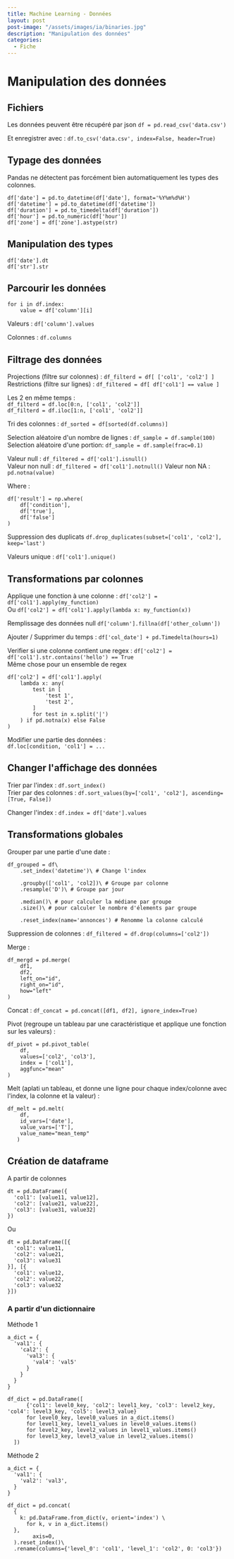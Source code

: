 ```yaml
---
title: Machine Learning - Données
layout: post  
post-image: "/assets/images/ia/binaries.jpg"  
description: "Manipulation des données"  
categories:
  - Fiche
---
```


# Manipulation des données

## Fichiers

Les données peuvent être récupéré par json `df = pd.read_csv('data.csv')`

Et enregistrer avec : `df.to_csv('data.csv', index=False, header=True)`  

## Typage des données

Pandas ne détectent pas forcément bien automatiquement les types des colonnes.

```
df['date'] = pd.to_datetime(df['date'], format='%Y%m%d%H')
df['datetime'] = pd.to_datetime(df['datetime'])
df['duration'] = pd.to_timedelta(df['duration'])
df['hour'] = pd.to_numeric(df['hour'])
df['zone'] = df['zone'].astype(str)
```

## Manipulation des types

```
df['date'].dt
df['str'].str
```

## Parcourir les données

```
for i in df.index:
    value = df['column'][i]
```

Valeurs : `df['column'].values`  

Colonnes : `df.columns`  

## Filtrage des données

Projections (filtre sur colonnes) : `df_filterd = df[ ['col1', 'col2'] ]`  
Restrictions (filtre sur lignes) : `df_filtered = df[ df['col1'] == value ]`

Les 2 en même temps :  
`df_filterd = df.loc[0:n, ['col1', 'col2']]`  
`df_filterd = df.iloc[1:n, ['col1', 'col2']]`

Tri des colonnes : `df_sorted = df[sorted(df.columns)]`

Selection aléatoire d'un nombre de lignes : `df_sample = df.sample(100)`  
Selection aléatoire d'une portion: `df_sample = df.sample(frac=0.1)`  

Valeur null : `df_filtered = df['col1'].isnull()`  
Valeur non null : `df_filtered = df['col1'].notnull()`
Valeur non NA : `pd.notna(value)`

Where : 
```
df['result'] = np.where(
    df['condition'], 
    df['true'], 
    df['false']
)
```  

Suppression des duplicats `df.drop_duplicates(subset=['col1', 'col2'], keep='last')`  

Valeurs unique : `df['col1'].unique()`

## Transformations par colonnes

Applique une fonction à une colonne : `df['col2'] = df['col1'].apply(my_function)`  
Ou `df['col2'] = df['col1'].apply(lambda x: my_function(x))`

Remplissage des données null `df['column'].fillna(df['other_column'])`  

Ajouter / Supprimer du temps : `df['col_date'] + pd.Timedelta(hours=1)`  

Verifier si une colonne contient une regex : `df['col2'] = df['col1'].str.contains('hello') == True`  
Même chose pour un ensemble de regex
``` 
df['col2'] = df['col1'].apply(
    lambda x: any(
        test in [
            'test 1',
            'test 2',
        ] 
        for test in x.split('|')
    ) if pd.notna(x) else False
)
```

Modifier une partie des données :  
`df.loc[condition, 'col1'] = ...`

## Changer l'affichage des données

Trier par l'index : `df.sort_index()`  
Trier par des colonnes : `df.sort_values(by=['col1', 'col2'], ascending=[True, False])`

Changer l'index : `df.index = df['date'].values`

## Transformations globales

Grouper par une partie d'une date : 
```
df_grouped = df\
    .set_index('datetime')\ # Change l'index
    
    .groupby(['col1', 'col2])\ # Groupe par colonne
    .resample('D')\ # Groupe par jour
    
    .median()\ # pour calculer la médiane par groupe
    .size()\ # pour calculer le nombre d'élements par groupe
    
    .reset_index(name='annonces') # Renomme la colonne calculé
```

Suppression de colonnes : `df_filtered = df.drop(columns=['col2'])`

Merge : 
```
df_mergd = pd.merge(
    df1, 
    df2, 
    left_on="id", 
    right_on="id", 
    how="left"
)
```

Concat : 
`df_concat = pd.concat([df1, df2], ignore_index=True)`
  
Pivot (regroupe un tableau par une caractéristique et applique une fonction sur les valeurs) : 
```
df_pivot = pd.pivot_table(
    df, 
    values=['col2', 'col3'], 
    index = ['col1'], 
    aggfunc="mean"
)
```

Melt (aplati un tableau, et donne une ligne pour chaque index/colonne avec l'index, la colonne et la valeur) :
```
df_melt = pd.melt(
    df, 
    id_vars=['date'], 
    value_vars=['T'],
    value_name="mean_temp"
   )
```

## Création de dataframe

A partir de colonnes
```
dt = pd.DataFrame({
  'col1': [value11, value12],
  'col2': [value21, value22],
  'col3': [value31, value32]
})
```
Ou  
```
dt = pd.DataFrame([{
  'col1': value11,
  'col2': value21,
  'col3': value31
}], [{
  'col1': value12,
  'col2': value22,
  'col3': value32
}])
```

### A partir d'un dictionnaire

Méthode 1
```
a_dict = {
  'val1': {
    'cal2': {
      'val3': {
        'val4': 'val5'
      }
    }
  }
}

df_dict = pd.DataFrame([
      {'col1': level0_key, 'col2': level1_key, 'col3': level2_key, 'col4': level3_key, 'col5': level3_value}
      for level0_key, level0_values in a_dict.items()
      for level1_key, level1_values in level0_values.items()
      for level2_key, level2_values in level1_values.items()
      for level3_key, level3_value in level2_values.items()
  ])
```

Méthode 2
```
a_dict = {
  'val1': {
    'val2': 'val3',
  }
}

df_dict = pd.concat(
  { 
    k: pd.DataFrame.from_dict(v, orient='index') \
      for k, v in a_dict.items() 
  },
        axis=0,
  ).reset_index()\
  .rename(columns={'level_0': 'col1', 'level_1': 'col2', 0: 'col3'})
 
```
